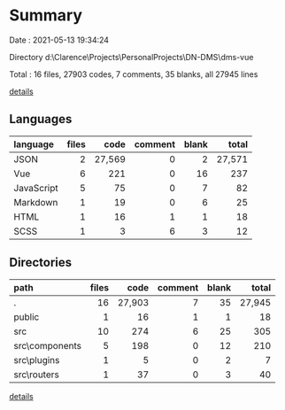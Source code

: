 # Summary

Date : 2021-05-13 19:34:24

Directory d:\Clarence\Projects\PersonalProjects\DN-DMS\dms-vue

Total : 16 files,  27903 codes, 7 comments, 35 blanks, all 27945 lines

[details](details.md)

## Languages
| language | files | code | comment | blank | total |
| :--- | ---: | ---: | ---: | ---: | ---: |
| JSON | 2 | 27,569 | 0 | 2 | 27,571 |
| Vue | 6 | 221 | 0 | 16 | 237 |
| JavaScript | 5 | 75 | 0 | 7 | 82 |
| Markdown | 1 | 19 | 0 | 6 | 25 |
| HTML | 1 | 16 | 1 | 1 | 18 |
| SCSS | 1 | 3 | 6 | 3 | 12 |

## Directories
| path | files | code | comment | blank | total |
| :--- | ---: | ---: | ---: | ---: | ---: |
| . | 16 | 27,903 | 7 | 35 | 27,945 |
| public | 1 | 16 | 1 | 1 | 18 |
| src | 10 | 274 | 6 | 25 | 305 |
| src\components | 5 | 198 | 0 | 12 | 210 |
| src\plugins | 1 | 5 | 0 | 2 | 7 |
| src\routers | 1 | 37 | 0 | 3 | 40 |

[details](details.md)